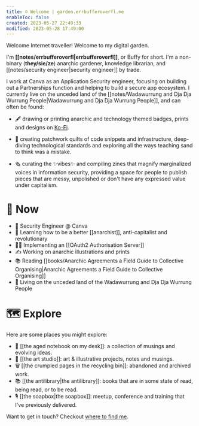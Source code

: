 ```yaml
---
title: ☺️ Welcome | garden.errbufferoverfl.me
enableToc: false
created: 2023-05-27 22:49:33
modified: 2023-05-28 17:49:00
---
```


Welcome Internet traveller! Welcome to my digital garden.

I'm **[[notes/errbufferoverfl|errbufferoverfl]]**, or Buffy for short. I'm a non-binary (**they/sie/ze**) anarchic gardener, knowledge librarian, and [[notes/security engineer|security engineer]] by trade.

I work at Canva as an Application Security engineer, focusing on building out a Partnerships function and helping to build a secure app ecosystem. I currently live on the unceded land of the [[notes/Wadawurrung and Dja Dja Wurrung People|Wadawurrung and Dja Dja Wurrung People]], and can often be found:

* 🖋️ drawing or printing anarchic and technology themed badges, prints and designs on [Ko-Fi](https://ko-fi.com/errbufferoverfl).

* 💾 creating patchwork quilts of code snippets and infrastructure, deep-diving technological standards and exploring all the ways teaching sand to think was a mistake.  
  
* 🗞️ curating the ✨vibes✨ and compiling zines that magnify marginalized voices in information security, providing a space for people to publish pieces that are messy, unpolished or don't have any expressed value under capitalism.

# 🌈 Now

- 📐 Security Engineer @ Canva
- 🧠 Learning how to be a better [[anarchist]], anti-capitalist and revolutionary
- 👨‍💻 Implementing an [[OAuth2 Authorisation Server]]
- ✍️ Working on anarchic illustrations and prints
- 📚 Reading [[books/Anarchic Agreements a Field Guide to Collective Organising|Anarchic Agreements a Field Guide to Collective Organising]]
- 📍 Living on the unceded land of the Wadawurrung and Dja Dja Wurrung People

# 🗺️ Explore

Here are some places you might explore:

- 📖 [[the aged notebook on my desk]]: a collection of musings and evolving ideas.
- 🎨 [[the art studio]]: art & illustrative projects, notes and musings.
- 🗑️ [[the crumpled pages in the recycling bin]]: abandoned and archived work.
- 📚 [[the antilibrary|the antilibrary]]: books that are in some state of read, being read, or to be read.
- 🎙️ [[the soapbox|the soapbox]]: meetup, conference and training that I've previously delivered.

Want to get in touch? Checkout [where to find me](https://links.errbufferoverfl.me).